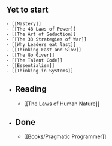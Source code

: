 ## Yet to start
	- [[Mastery]]
	- [[The 48 Laws of Power]]
	- [[The Art of Seduction]]
	- [[The 33 Strategies of War]]
	- [[Why Leaders eat last]]
	- [[Thinking Fast and Slow]]
	- [[The Go Giver]]
	- [[The Talent Code]]
	- [[Essentialism]]
	- [[Thinking in Systems]]
- ## Reading
	- [[The Laws of Human Nature]]
- ## Done
	- [[Books/Pragmatic Programmer]]